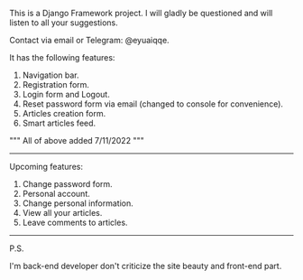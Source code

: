 This is a Django Framework project.
I will gladly be questioned and will listen to all your suggestions.

Contact via email or Telegram: @eyuaiqqe.

It has the following features:
 1) Navigation bar.
 2) Registration form.
 3) Login form and Logout.
 4) Reset password form via email (changed to console for convenience).
 5) Articles creation form.
 6) Smart articles feed.
 
 """ All of above added 7/11/2022 """
 
 ----------------------------
 
Upcoming features:
 1) Change password form.
 2) Personal account.
 3) Change personal information.
 4) View all your articles.
 5) Leave comments to articles.
 
 ----------------------------
 
 P.S. 
 
 I'm back-end developer don't criticize the site beauty and front-end part.
